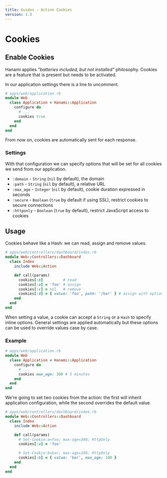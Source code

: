 ```yaml
---
title: Guides - Action Cookies
version: 1.3
---
```


# Cookies

## Enable Cookies

Hanami applies _"batteries included, but not installed"_ philosophy.
Cookies are a feature that is present but needs to be activated.

In our application settings there is a line to uncomment.

```ruby
# apps/web/application.rb
module Web
  class Application < Hanami::Application
    configure do
      # ...
      cookies true
    end
  end
end
```

From now on, cookies are automatically sent for each response.

### Settings

With that configuration we can specify options that will be set for all cookies we send from our application.

  * `:domain` - `String` (`nil` by default), the domain
  * `:path` - `String` (`nil` by default), a relative URL
  * `:max_age` - `Integer` (`nil` by default), cookie duration expressed in seconds
  * `:secure` - `Boolean` (`true` by default if using SSL), restrict cookies to secure connections
  * `:httponly` - `Boolean` (`true` by default), restrict JavaScript access to cookies

## Usage

Cookies behave like a Hash: we can read, assign and remove values.

```ruby
# apps/web/controllers/dashboard/index.rb
module Web::Controllers::Dashboard
  class Index
    include Web::Action

    def call(params)
      cookies[:b]         # read
      cookies[:a] = 'foo' # assign
      cookies[:c] = nil   # remove
      cookies[:d] = { value: 'foo', path: '/bar' } # assign with options
    end
  end
end
```

When setting a value, a cookie can accept a `String` or a `Hash` to specify inline options.
General settings are applied automatically but these options can be used to override values case by case.

### Example

```ruby
# apps/web/application.rb
module Web
  class Application < Hanami::Application
    configure do
      # ...
      cookies max_age: 300 # 5 minutes
    end
  end
end
```

We're going to set two cookies from the action: the first will inherit application configuration, while the second overrides the default value.

```ruby
# apps/web/controllers/dashboard/index.rb
module Web::Controllers::Dashboard
  class Index
    include Web::Action

    def call(params)
      # Set-Cookie:a=foo; max-age=300; HttpOnly
      cookies[:a] = 'foo'

      # Set-Cookie:b=bar; max-age=100; HttpOnly
      cookies[:b] = { value: 'bar', max_age: 100 }
    end
  end
end
```
